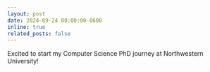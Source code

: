 ```yaml
---
layout: post
date: 2024-09-24 00:00:00-0600
inline: true
related_posts: false
---
```


Excited to start my Computer Science PhD journey at Northwestern University!
